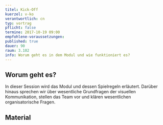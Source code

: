 ```yaml
---
titel: Kick-Off
kuerzel: v-ko
verantwortlich: cn
typ: vortrag
pflicht: false
termine: 2017-10-19 09:00
empfohlene-voraussetzungen: 
published: true
dauer: 90
raum: 3.102
info: Worum geht es in dem Modul und wie funktioniert es?
---
```


## Worum geht es?

In dieser Session wird das Modul und dessen Spielregeln erläutert. Darüber hinaus sprechen wir über wesentliche Grundfragen der visuellen Kommunikation, stellen das Team vor und klären wesentlichen organisatorische Fragen.

## Material


